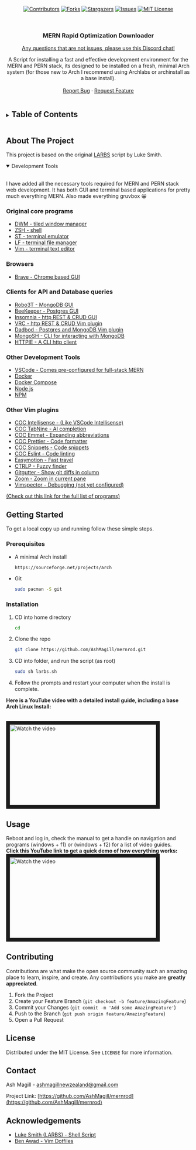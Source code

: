
<span align="center">

[![Contributors][contributors-shield]][contributors-url]
[![Forks][forks-shield]][forks-url]
[![Stargazers][stars-shield]][stars-url]
[![Issues][issues-shield]][issues-url]
[![MIT License][license-shield]][license-url]



</span>

<br />
<p align="center">

  <h3 align="center">MERN Rapid Optimization Downloader</h3> 
<p align="center" ><a href="https://discord.gg/GNfmWj3dsd">Any questions that are not issues, please use this Discord chat!</a></p>
  <p align="center">
  A Script for installing a fast and effective development environment for the MERN and PERN stack, its designed to be installed on a fresh, minimal Arch system (for those new to Arch I recommend using Archlabs or archinstall as a base install). 
    <br />
    <!--<br />-->
    <br />
    <!--<a href="https://github.com/AshMagill/mernrod">View Demo</a>-->
    <!--·-->
    <a href="https://github.com/AshMagill/mernrod/issues">Report Bug</a>
    ·
    <a href="https://github.com/AshMagill/mernrod/issues">Request Feature</a>
  </p>
</p>



<!-- TABLE OF CONTENTS -->
<details>
  <Summary><h2 style="display: inline-block">Table of Contents</h2></Summary>
  <ol>
    <li>
      <a href="#about-the-project">About The Project</a>
      <ul>
        <li><a href="#about-the-project">Built With</a></li>
        <li><a href="#about-the-project">Development Tools</a></li>
      </ul>
    </li>
    <li>
      <a href="#getting-started">Getting Started</a>
      <ul>
        <li><a href="#prerequisites">Prerequisites</a></li>
        <li><a href="#prerequisites">Installation</a></li>
      </ul>
    </li>
    <li>
      <a href="#demo-video">Usage</a>
      <ul>
       <li><a href="#demo-video">Demo Video</a></li>
      </ul>
    </li>
    <li><a href="#contributing">Contributing</a></li>
    <li><a href="#license">License</a></li>
    <li><a href="#contact">Contact</a></li>
    <li><a href="#acknowledgements">Acknowledgements</a></li>
  </ol>
</details>



<!-- ABOUT THE PROJECT -->
## About The Project

This project is based on the original <a href="https://github.com/LukeSmithxyz/LARBS">LARBS</a> script by Luke Smith.

<details open="open">
<Summary>Development Tools</Summary>
<br>

I have added all the necessary tools required for MERN and PERN stack web development. It has both GUI and terminal based applications for pretty much everything MERN. Also made everything gruvbox 😀 

### Original core programs
* [DWM - tiled window manager](https://dwm.suckless.org/)
* [ZSH - shell](https://www.zsh.org/)
* [ST - terminal emulator](https://st.suckless.org/)
* [LF - terminal file manager](https://github.com/ptzz/lf.vim)
* [Vim - terminal text editor](https://github.com/www.vim.org/)

### Browsers
* [Brave - Chrome based GUI](https://www.youtube.com)

### Clients for API and Database queries 
* [Robo3T - MongoDB GUI](https://robomongo.org/)
* [BeeKeeper - Postgres GUI](https://www.beekeeperstudio.io/)
* [Insomnia - http REST & CRUD GUI](https://insomnia.rest/)
* [VRC - http REST & CRUD Vim plugin](https://github.com/diepm/vim-rest-console)
* [Dadbod - Postgres and MongoDB Vim plugin](https://github.com/tpope/vim-dadbod)
* [MongoSH - CLI for interacting with MongoDB](https://www.mongosh.com)
* [HTTPIE - A CLI http client](https://www.httpie.com)

### Other Development Tools
* [VSCode - Comes pre-configured for full-stack MERN](https://www.vscode.com)
* [Docker](docker.com)
* [Docker Compose](https://docs.docker.com/compose)
* [Node js](https://nodejs.org/en/)
* [NPM](https://www.npmjs.com/)

### Other Vim plugins
* [COC Intellisense - (Like VSCode Intellisense)](https://github.com/neoclide/coc-emmet)
* [COC TabNine - AI completion](https://www.tabnine.com/)
* [COC Emmet - Expanding abbreviations](https://github.com/neoclide/coc-emmet)
* [COC Prettier - Code formatter](https://github.com/neoclide/coc-prettier)
* [COC Snippets - Code snippets](https://github.com/neoclide/coc-snippets)
* [COC Eslint - Code linting](https://github.com/neoclide/coc-eslint)
* [Easymotion - Fast travel](https://github.com/easymotion/vim-easymotion)
* [CTRLP - Fuzzy finder](https://github.com/kien/ctrlp.vim)
* [Gitgutter - Show git diffs in column](https://github.com/airblade/vim-gitgutter)
* [Zoom - Zoom in current pane](https://github.com/dhruvasagar/vim-zoom)
* [Vimspector - Debugging (not yet configured)](https://github.com/puremourning/vimspector)

[<p>(Check out this link for the full list of programs)</p>](https://raw.githubusercontent.com/AshMagill/mernrod/main/progs.csv)

</details>

<!-- GETTING STARTED -->
## Getting Started

To get a local copy up and running follow these simple steps.

### Prerequisites

* A minimal Arch install
  ```sh
  https://sourceforge.net/projects/arch
  ```
* Git
  ```sh
  sudo pacman -S git
  ```

### Installation

1. CD into home directory 
   ```sh
   cd
   ```
2. Clone the repo
   ```sh
   git clone https://github.com/AshMagill/mernrod.git
   ```
3. CD into folder, and run the script (as root)
   ```sh
   sudo sh larbs.sh 
   ```
4. Follow the prompts and restart your computer when the install is complete.

<b> Here is a YouTube video with a detailed install guide, including a base Arch Linux Install:</b>
 </br>
</br>

<a  href="http://www.youtube.com/watch?feature=player_embedded&v=0yfdurtNeCU" target="_blank">
 <img  src="http://img.youtube.com/vi/0yfdurtNeCU/mqdefault.jpg" alt="Watch the video" width="400" height="220" border="10" />
</a>
</br>

<!-- USAGE -->
## Usage

Reboot and log in, check the manual to get a handle on navigation and programs (windows + f1) or (windows + f2) for a list of video guides.
</br>
<b>Click this YouTube link to get a quick demo of how everything works:</b>
<a  href="http://www.youtube.com/watch?feature=player_embedded&v=B1y8VglyoBU" target="_blank">
 <img  src="http://img.youtube.com/vi/B1y8VglyoBU/mqdefault.jpg" alt="Watch the video" width="400" height="220" border="10" />
</a>

<!-- CONTRIBUTING -->
## Contributing

Contributions are what make the open source community such an amazing place to learn, inspire, and create. Any contributions you make are **greatly appreciated**.

1. Fork the Project
2. Create your Feature Branch (`git checkout -b feature/AmazingFeature`)
3. Commit your Changes (`git commit -m 'Add some AmazingFeature'`)
4. Push to the Branch (`git push origin feature/AmazingFeature`)
5. Open a Pull Request

<!-- LICENSE -->
## License

Distributed under the MIT License. See `LICENSE` for more information.

<!-- CONTACT -->
## Contact

Ash Magill - ashmagillnewzealand@gmail.com

Project Link: [https://github.com/AshMagill/mernrod](https://github.com/AshMagill/mernrod)

<!-- ACKNOWLEDGEMENTS -->

## Acknowledgements
* [Luke Smith (LARBS) - Shell Script](https://github.com/LukeSmithxyz/LARBS)
* [Ben Awad - Vim Dotfiles](https://www.youtube.com/watch?v=gnupOrSEikQ)

<!-- MARKDOWN LINKS & IMAGES -->
<!-- https://www.markdownguide.org/basic-syntax/#reference-style-links -->
[contributors-shield]: https://img.shields.io/github/contributors/AshMagill/mernrod.svg?style=for-the-badge
[contributors-url]: https://github.com/AshMagill/mernrod/graphs/contributors
[forks-shield]: https://img.shields.io/github/forks/AshMagill/mernrod.svg?style=for-the-badge
[forks-url]: https://github.com/AshMagill/mernrod/network/members
[stars-shield]: https://img.shields.io/github/stars/AshMagill/mernrod.svg?style=for-the-badge
[issues-url]: https://github.com/AshMagill/mernrod/issues
[stars-url]: https://github.com/AshMagill/mernrod/stargazers
[issues-shield]: https://img.shields.io/github/issues/AshMagill/mernrod.svg?style=for-the-badge
[license-shield]: https://img.shields.io/github/license/AshMagill/mernrod.svg?style=for-the-badge
[license-url]: https://github.com/AshMagill/mernrod/blob/main/LICENSE 

